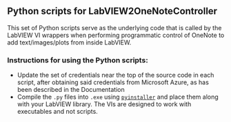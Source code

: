 ## Python scripts for LabVIEW2OneNoteController

This set of Python scripts serve as the underlying code that is called by the LabVIEW VI wrappers when performing programmatic control of OneNote to add text/images/plots from inside LabVIEW.

### Instructions for using the Python scripts:
* Update the set of credentials near the top of the source code in each script, after obtaining said credentials from Microsoft Azure, as has been described in the Documentation
* Compile the `.py` files into `.exe` using [`pyinstaller`](https://www.pyinstaller.org/ "PyInstaller") and place them along with your LabVIEW library. The VIs are designed to work with executables and not scripts.
